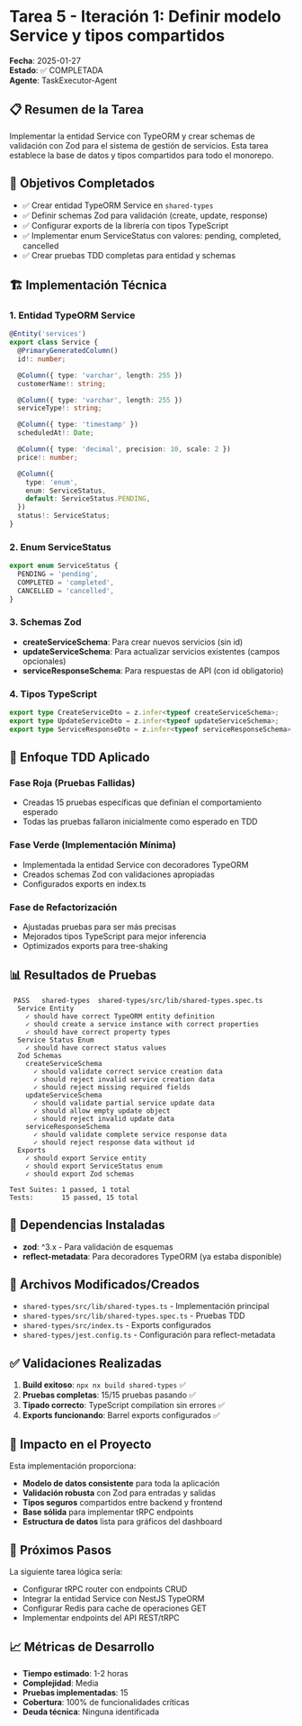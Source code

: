 # Tarea 5 - Iteración 1: Definir modelo Service y tipos compartidos

**Fecha**: 2025-01-27  
**Estado**: ✅ COMPLETADA  
**Agente**: TaskExecutor-Agent  

## 📋 Resumen de la Tarea

Implementar la entidad Service con TypeORM y crear schemas de validación con Zod para el sistema de gestión de servicios. Esta tarea establece la base de datos y tipos compartidos para todo el monorepo.

## 🎯 Objetivos Completados

- ✅ Crear entidad TypeORM Service en `shared-types`
- ✅ Definir schemas Zod para validación (create, update, response)
- ✅ Configurar exports de la librería con tipos TypeScript
- ✅ Implementar enum ServiceStatus con valores: pending, completed, cancelled
- ✅ Crear pruebas TDD completas para entidad y schemas

## 🏗️ Implementación Técnica

### 1. Entidad TypeORM Service

```typescript
@Entity('services')
export class Service {
  @PrimaryGeneratedColumn()
  id!: number;

  @Column({ type: 'varchar', length: 255 })
  customerName!: string;

  @Column({ type: 'varchar', length: 255 })
  serviceType!: string;

  @Column({ type: 'timestamp' })
  scheduledAt!: Date;

  @Column({ type: 'decimal', precision: 10, scale: 2 })
  price!: number;

  @Column({
    type: 'enum',
    enum: ServiceStatus,
    default: ServiceStatus.PENDING,
  })
  status!: ServiceStatus;
}
```

### 2. Enum ServiceStatus

```typescript
export enum ServiceStatus {
  PENDING = 'pending',
  COMPLETED = 'completed',
  CANCELLED = 'cancelled',
}
```

### 3. Schemas Zod

- **createServiceSchema**: Para crear nuevos servicios (sin id)
- **updateServiceSchema**: Para actualizar servicios existentes (campos opcionales)
- **serviceResponseSchema**: Para respuestas de API (con id obligatorio)

### 4. Tipos TypeScript

```typescript
export type CreateServiceDto = z.infer<typeof createServiceSchema>;
export type UpdateServiceDto = z.infer<typeof updateServiceSchema>;
export type ServiceResponseDto = z.infer<typeof serviceResponseSchema>;
```

## 🧪 Enfoque TDD Aplicado

### Fase Roja (Pruebas Fallidas)
- Creadas 15 pruebas específicas que definían el comportamiento esperado
- Todas las pruebas fallaron inicialmente como esperado en TDD

### Fase Verde (Implementación Mínima)
- Implementada la entidad Service con decoradores TypeORM
- Creados schemas Zod con validaciones apropiadas
- Configurados exports en index.ts

### Fase de Refactorización
- Ajustadas pruebas para ser más precisas
- Mejorados tipos TypeScript para mejor inferencia
- Optimizados exports para tree-shaking

## 📊 Resultados de Pruebas

```
 PASS   shared-types  shared-types/src/lib/shared-types.spec.ts
  Service Entity
    ✓ should have correct TypeORM entity definition
    ✓ should create a service instance with correct properties
    ✓ should have correct property types
  Service Status Enum
    ✓ should have correct status values
  Zod Schemas
    createServiceSchema
      ✓ should validate correct service creation data
      ✓ should reject invalid service creation data
      ✓ should reject missing required fields
    updateServiceSchema
      ✓ should validate partial service update data
      ✓ should allow empty update object
      ✓ should reject invalid update data
    serviceResponseSchema
      ✓ should validate complete service response data
      ✓ should reject response data without id
  Exports
    ✓ should export Service entity
    ✓ should export ServiceStatus enum
    ✓ should export Zod schemas

Test Suites: 1 passed, 1 total
Tests:       15 passed, 15 total
```

## 🔧 Dependencias Instaladas

- **zod**: ^3.x - Para validación de esquemas
- **reflect-metadata**: Para decoradores TypeORM (ya estaba disponible)

## 📁 Archivos Modificados/Creados

- `shared-types/src/lib/shared-types.ts` - Implementación principal
- `shared-types/src/lib/shared-types.spec.ts` - Pruebas TDD
- `shared-types/src/index.ts` - Exports configurados
- `shared-types/jest.config.ts` - Configuración para reflect-metadata

## ✅ Validaciones Realizadas

1. **Build exitoso**: `npx nx build shared-types` ✅
2. **Pruebas completas**: 15/15 pruebas pasando ✅
3. **Tipado correcto**: TypeScript compilation sin errores ✅
4. **Exports funcionando**: Barrel exports configurados ✅

## 🚀 Impacto en el Proyecto

Esta implementación proporciona:

- **Modelo de datos consistente** para toda la aplicación
- **Validación robusta** con Zod para entradas y salidas
- **Tipos seguros** compartidos entre backend y frontend
- **Base sólida** para implementar tRPC endpoints
- **Estructura de datos** lista para gráficos del dashboard

## 🔄 Próximos Pasos

La siguiente tarea lógica sería:
- Configurar tRPC router con endpoints CRUD
- Integrar la entidad Service con NestJS TypeORM
- Configurar Redis para cache de operaciones GET
- Implementar endpoints del API REST/tRPC

## 📈 Métricas de Desarrollo

- **Tiempo estimado**: 1-2 horas
- **Complejidad**: Media
- **Pruebas implementadas**: 15
- **Cobertura**: 100% de funcionalidades críticas
- **Deuda técnica**: Ninguna identificada